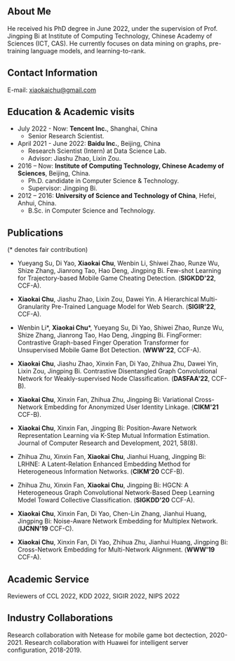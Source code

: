 <!-- <img align="right" src="pic/me.jpg"> -->
## About Me
He received his PhD degree in June 2022, under the supervision of Prof. Jingping Bi at Institute of Computing Technology, Chinese Academy of Sciences (ICT, CAS).  He currently focuses on data mining on graphs, pre-training language models, and learning-to-rank.

## Contact Information
E-mail: xiaokaichu@gmail.com
<!-- E-mail: chuxiaokai@ict.ac.cn -->

## Education & Academic visits
- July 2022 - Now: **Tencent Inc.**, Shanghai, China
    - Senior Research Scientist.
- April 2021 - June 2022: **Baidu Inc.**, Beijing, China
    - Research Scientist (Intern) at Data Science Lab.
    - Advisor: Jiashu Zhao, Lixin Zou.
- 2016 – Now: **Institute of Computing Technology, Chinese Academy of Sciences**, Beijing, China.
    - Ph.D. candidate in Computer Science & Technology.
    - Supervisor: Jingping Bi.
- 2012 – 2016: **University of Science and Technology of China**, Hefei, Anhui, China.
    - B.Sc. in Computer Science and Technology.

## Publications
(\* denotes fair contribution)

- Yueyang Su, Di Yao, **Xiaokai Chu**, Wenbin Li, Shiwei Zhao, Runze Wu, Shize Zhang, Jianrong Tao, Hao Deng, Jingping Bi. Few-shot Learning for Trajectory-based Mobile Game Cheating Detection. (**SIGKDD'22**, CCF-A).

- **Xiaokai Chu**, Jiashu Zhao, Lixin Zou, Dawei Yin. A Hierarchical Multi-Granularity Pre-Trained Language Model for Web Search. (**SIGIR'22**, CCF-A).

- Wenbin Li\*, **Xiaokai Chu**\*, Yueyang Su, Di Yao, Shiwei Zhao, Runze Wu, Shize Zhang, Jianrong Tao, Hao Deng, Jingping Bi. FingFormer: Contrastive Graph-based Finger Operation Transformer for Unsupervised Mobile Game Bot Detection. (**WWW'22**, CCF-A).

- **Xiaokai Chu**, Jiashu Zhao, Xinxin Fan, Di Yao, Zhihua Zhu, Dawei Yin, Lixin Zou, Jingping Bi. Contrastive Disentangled Graph Convolutional Network for Weakly-supervised Node Classification. (**DASFAA'22**, CCF-B).

- **Xiaokai Chu**, Xinxin Fan, Zhihua Zhu, Jingping Bi: Variational Cross-Network Embedding for Anonymized User Identity Linkage. (**CIKM'21** CCF-B).

- **Xiaokai Chu**, Xinxin Fan, Jingping Bi: Position-Aware Network Representation Learning via K-Step Mutual Information Estimation. Journal of Computer Research and Development, 2021, 58(8).

- Zhihua Zhu, Xinxin Fan, **Xiaokai Chu**, Jianhui Huang, Jingping Bi: LRHNE: A Latent-Relation Enhanced Embedding Method for Heterogeneous Information Networks. (**CIKM'20** CCF-B).

- Zhihua Zhu, Xinxin Fan, **Xiaokai Chu**, Jingping Bi: HGCN: A Heterogeneous Graph Convolutional Network-Based Deep Learning Model Toward Collective Classification. (**SIGKDD'20** CCF-A).

- **Xiaokai Chu**, Xinxin Fan, Di Yao, Chen-Lin Zhang, Jianhui Huang, Jingping Bi: Noise-Aware Network Embedding for Multiplex Network. (**IJCNN'19** CCF-C).

- **Xiaokai Chu**, Xinxin Fan, Di Yao, Zhihua Zhu, Jianhui Huang, Jingping Bi: Cross-Network Embedding for Multi-Network Alignment. (**WWW'19** CCF-A).


## Academic Service 
Reviewers of CCL 2022, KDD 2022, SIGIR 2022, NIPS 2022

## Industry Collaborations
Research collaboration with Netease for mobile game bot dectection, 2020-2021.
Research collaboration with Huawei for intelligent server configuration, 2018-2019.